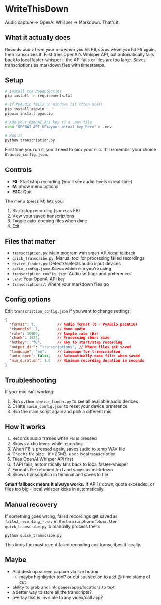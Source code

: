 # WriteThisDown

Audio capture → OpenAI Whisper → Markdown. That's it.

## What it actually does

Records audio from your mic when you hit F8, stops when you hit F8 again, then transcribes it. First tries OpenAI's Whisper API, but automatically falls back to local faster-whisper if the API fails or files are too large. Saves transcriptions as markdown files with timestamps.

## Setup

```bash
# Install the dependencies 
pip install -r requirements.txt

# If PyAudio fails on Windows (it often does)
pip install pipwin
pipwin install pyaudio

# Add your OpenAI API key to a .env file
echo "OPENAI_API_KEY=your_actual_key_here" > .env

# Run it
python transcription.py
```

First time you run it, you'll need to pick your mic. It'll remember your choice in `audio_config.json`.

## Controls

- **F8**: Start/stop recording (you'll see audio levels in real-time)
- **M**: Show menu options 
- **ESC**: Quit

The menu (press M) lets you:
1. Start/stop recording (same as F8)
2. View your saved transcriptions 
3. Toggle auto-opening files when done
4. Exit

## Files that matter

- `transcription.py`: Main program with smart API/local fallback
- `quick_transcribe.py`: Manual tool for processing failed recordings
- `device_finder.py`: Detects/selects audio input devices
- `audio_config.json`: Saves which mic you're using
- `transcription_config.json`: Audio settings and preferences
- `.env`: Your OpenAI API key
- `transcriptions/`: Where your markdown files go

## Config options

Edit `transcription_config.json` if you want to change settings:

```json
{
  "format": 8,          // Audio format (8 = PyAudio.paInt16)
  "channels": 1,        // Mono audio
  "rate": 16000,        // Sample rate (Hz) 
  "chunk": 1024,        // Processing chunk size
  "hotkey": "f8",       // Key to start/stop recording
  "output_dir": "transcriptions", // Where files get saved
  "language": "en",     // Language for transcription
  "auto_open": false,   // Automatically open files when saved
  "min_duration": 1.0   // Minimum recording duration in seconds
}
```

## Troubleshooting

If your mic isn't working:
1. Run `python device_finder.py` to see all available audio devices
2. Delete `audio_config.json` to reset your device preference
3. Run the main script again and pick a different mic

## How it works

1. Records audio frames when F8 is pressed
2. Shows audio levels while recording
3. When F8 is pressed again, saves audio to temp WAV file
4. Checks file size - if >25MB, uses local transcription
5. Tries OpenAI Whisper API first
6. If API fails, automatically falls back to local faster-whisper
7. Formats the returned text and saves as markdown
8. Shows transcription in terminal and saves to file

**Smart fallback means it always works.** If API is down, quota exceeded, or files too big - local whisper kicks in automatically.

## Manual recovery

If something goes wrong, failed recordings get saved as `failed_recording_*.wav` in the transcriptions folder. Use `quick_transcribe.py` to manually process them:

```bash
python quick_transcribe.py
```

This finds the most recent failed recording and transcribes it locally.

## Maybe

- Add desktop screen capture via live button 
    - maybe highlighter tool? or cut out section to add @ time stamp of cut
- ability to grab and link pages/apps/locations to text
- a better way to store all the transcripts? 
- overlay that is invisible to any video/call app? 
